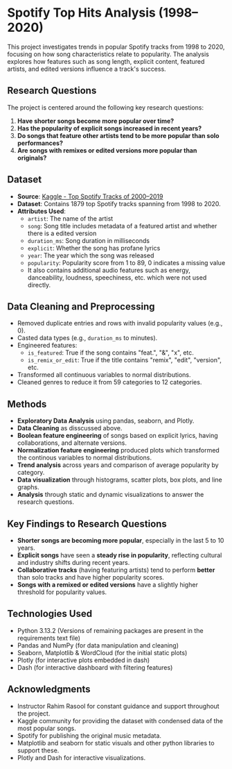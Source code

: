 # Spotify Top Hits Analysis (1998–2020)

This project investigates trends in popular Spotify tracks from 1998 to 2020, focusing on how song characteristics relate to popularity. The analysis explores how features such as song length, explicit content, featured artists, and edited versions influence a track's success.

## Research Questions

The project is centered around the following key research questions:

1. **Have shorter songs become more popular over time?**
2. **Has the popularity of explicit songs increased in recent years?**
3. **Do songs that feature other artists tend to be more popular than solo performances?**
4. **Are songs with remixes or edited versions more popular than originals?**

## Dataset

- **Source**: [Kaggle - Top Spotify Tracks of 2000–2019](https://www.kaggle.com/datasets/paradisejoy/top-hits-spotify-from-20002019)
- **Dataset**: Contains 1879 top Spotify tracks spanning from 1998 to 2020.
- **Attributes Used**:
  - `artist`: The name of the artist
  - `song`: Song title includes metadata of a featured artist and whether there is a edited version
  - `duration_ms`: Song duration in milliseconds
  - `explicit`: Whether the song has profane lyrics
  - `year`: The year which the song was released
  - `popularity`: Popularity score from 1 to 89, 0 indicates a missing value
  - It also contains additional audio features such as energy, danceability, loudness, speechiness, etc. which were not used directly. 

## Data Cleaning and Preprocessing

- Removed duplicate entries and rows with invalid popularity values (e.g., 0).
- Casted data types (e.g., `duration_ms` to minutes).
- Engineered features:
  - `is_featured`: True if the song contains "feat.", "&", "x", etc.
  - `is_remix_or_edit`: True if the title contains "remix", "edit", "version", etc.
- Transformed all continuous variables to normal distributions.
- Cleaned genres to reduce it from 59 categories to 12 categories.

## Methods

- **Exploratory Data Analysis** using pandas, seaborn, and Plotly.
- **Data Cleaning** as disscussed above.
- **Boolean feature engineering** of songs based on explicit lyrics, having collaborations, and alternate versions.
- **Normalization feature engineering** produced plots which transformed the continous variables to normal distributions.
- **Trend analysis** across years and comparison of average popularity by category.
- **Data visualization** through histograms, scatter plots, box plots, and line graphs.
- **Analysis** through static and dynamic visualizations to answer the research questions.

## Key Findings to Research Questions

- **Shorter songs are becoming more popular**, especially in the last 5 to 10 years.
- **Explicit songs** have seen a **steady rise in popularity**, reflecting cultural and industry shifts during recent years.
- **Collaborative tracks** (having featuring artists) tend to perform **better** than solo tracks and have higher popularity scores.
- **Songs with a remixed or edited versions** have a slightly higher threshold for popularity values.

## Technologies Used

- Python 3.13.2 (Versions of remaining packages are present in the requirements text file)
- Pandas and NumPy (for data manipulation and cleaning)
- Seaborn, Matplotlib & WordCloud (for the initial static plots)
- Plotly (for interactive plots embedded in dash)
- Dash (for interactive dashboard with filtering features)

## Acknowledgments

- Instructor Rahim Rasool for constant guidance and support throughout the project.
- Kaggle community for providing the dataset with condensed data of the most popular songs.
- Spotify for publishing the original music metadata.
- Matplotlib and seaborn for static visuals and other python libraries to support these.
- Plotly and Dash for interactive visualizations.
